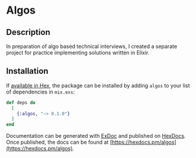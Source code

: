 # Algos

## Description

In preparation of algo based technical interviews, I created a separate project
for practice implementing solutions written in Elixir.

## Installation

If [available in Hex](https://hex.pm/docs/publish), the package can be installed
by adding `algos` to your list of dependencies in `mix.exs`:

```elixir
def deps do
  [
    {:algos, "~> 0.1.0"}
  ]
end
```

Documentation can be generated with [ExDoc](https://github.com/elixir-lang/ex_doc)
and published on [HexDocs](https://hexdocs.pm). Once published, the docs can
be found at [https://hexdocs.pm/algos](https://hexdocs.pm/algos).
